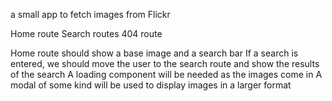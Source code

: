 a small app to fetch images from Flickr

Home route
Search routes
404 route

Home route should show a base image and a search bar
If a search is entered, we should move the user to the search route and show the results of the search
A loading component will be needed as the images come in
A modal of some kind will be used to display images in a larger format
